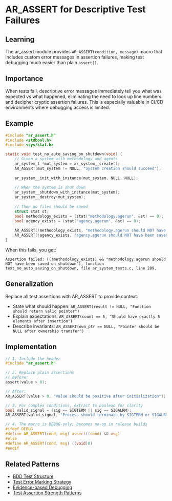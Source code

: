 # AR_ASSERT for Descriptive Test Failures

## Learning
The ar_assert module provides `AR_ASSERT(condition, message)` macro that includes custom error messages in assertion failures, making test debugging much easier than plain `assert()`.

## Importance
When tests fail, descriptive error messages immediately tell you what was expected vs what happened, eliminating the need to look up line numbers and decipher cryptic assertion failures. This is especially valuable in CI/CD environments where debugging access is limited.

## Example
```c
#include "ar_assert.h"
#include <stdbool.h>
#include <sys/stat.h>

static void test_no_auto_saving_on_shutdown(void) {
    // Given a system with methodology and agents
    ar_system_t *mut_system = ar_system__create();
    AR_ASSERT(mut_system != NULL, "System creation should succeed");
    
    ar_system__init_with_instance(mut_system, NULL, NULL);
    
    // When the system is shut down
    ar_system__shutdown_with_instance(mut_system);
    ar_system__destroy(mut_system);
    
    // Then no files should be saved
    struct stat st;
    bool methodology_exists = (stat("methodology.agerun", &st) == 0);
    bool agency_exists = (stat("agency.agerun", &st) == 0);
    
    AR_ASSERT(!methodology_exists, "methodology.agerun should NOT have been saved on shutdown");
    AR_ASSERT(!agency_exists, "agency.agerun should NOT have been saved on shutdown");
}
```

When this fails, you get:
```
Assertion failed: ((!methodology_exists) && "methodology.agerun should NOT have been saved on shutdown"), function test_no_auto_saving_on_shutdown, file ar_system_tests.c, line 289.
```

## Generalization
Replace all test assertions with AR_ASSERT to provide context:
- State what should happen: `AR_ASSERT(result != NULL, "Function should return valid pointer")`
- Explain expectations: `AR_ASSERT(count == 5, "Should have exactly 5 elements after insertion")`
- Describe invariants: `AR_ASSERT(own_ptr == NULL, "Pointer should be NULL after ownership transfer")`

## Implementation
```c
// 1. Include the header
#include "ar_assert.h"

// 2. Replace plain assertions
// Before:
assert(value > 0);

// After:
AR_ASSERT(value > 0, "Value should be positive after initialization");

// 3. For complex conditions, extract to boolean for clarity
bool valid_signal = (sig == SIGTERM || sig == SIGALRM);
AR_ASSERT(valid_signal, "Process should terminate by SIGTERM or SIGALRM");

// 4. The macro is DEBUG-only, becomes no-op in release builds
#ifdef DEBUG
#define AR_ASSERT(cond, msg) assert((cond) && msg)
#else
#define AR_ASSERT(cond, msg) ((void)0)
#endif
```

## Related Patterns
- [BDD Test Structure](bdd-test-structure.md)
- [Test Error Marking Strategy](test-error-marking-strategy.md)
- [Evidence-based Debugging](evidence-based-debugging.md)
- [Test Assertion Strength Patterns](test-assertion-strength-patterns.md)